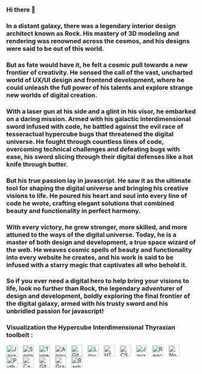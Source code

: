 ### Hi there 👋

### In a distant galaxy, there was a legendary interior design architect known as Rock. His mastery of 3D modeling and rendering was renowned across the cosmos, and his designs were said to be out of this world.

### But as fate would have it, he felt a cosmic pull towards a new frontier of creativity. He sensed the call of the vast, uncharted world of UX/UI design and frontend development, where he could unleash the full power of his talents and explore strange new worlds of digital creation.

### With a laser gun at his side and a glint in his visor, he embarked on a daring mission. Armed with his galactic interdimensional sword infused with code, he battled against the evil race of tesseractual hypercube bugs that threatened the digital universe. He fought through countless lines of code, overcoming technical challenges and defeating bugs with ease, his sword slicing through their digital defenses like a hot knife through butter.

### But his true passion lay in javascript. He saw it as the ultimate tool for shaping the digital universe and bringing his creative visions to life. He poured his heart and soul into every line of code he wrote, crafting elegant solutions that combined beauty and functionality in perfect harmony.

### With every victory, he grew stronger, more skilled, and more attuned to the ways of the digital universe. Today, he is a master of both design and development, a true space wizard of the web. He weaves cosmic spells of beauty and functionality into every website he creates, and his work is said to be infused with a starry magic that captivates all who behold it.

### So if you ever need a digital hero to help bring your visions to life, look no further than Rock, the legendary adventurer of design and development, boldly exploring the final frontier of the digital galaxy, armed with his trusty sword and his unbridled passion for javascript! 


### Visualization the Hypercube Interdimensional Thyraxian toolbelt :

<img align="left" alt="Java" width="30px" style="padding-right:10px;" src="https://cdn.jsdelivr.net/gh/devicons/devicon/icons/java/java-original.svg"/>
<img align="left" alt="Spring" width="30px" style="padding-right:10px;" src="https://cdn.jsdelivr.net/gh/devicons/devicon/icons/spring/spring-original.svg" />
<img align="left" alt="TypeScript" width="30px" style="padding-right:10px;" src="https://cdn.jsdelivr.net/gh/devicons/devicon/icons/typescript/typescript-plain.svg" />
<img align="left" alt="Angular" width="30px" style="padding-right:10px;" src="https://cdn.jsdelivr.net/gh/devicons/devicon/icons/angularjs/angularjs-plain.svg" />
<img align="left" alt="Git" width="30px" style="padding-right:10px;" src="https://cdn.jsdelivr.net/gh/devicons/devicon/icons/git/git-original.svg" />
<img align="left" alt="Linux" width="30px" style="padding-right:10px;" src="https://cdn.jsdelivr.net/gh/devicons/devicon/icons/linux/linux-original.svg" />
<img align="left" alt="HTML" width="30px" style="padding-right:10px;" src="https://cdn.jsdelivr.net/gh/devicons/devicon/icons/html5/html5-plain.svg" />
<img align="left" alt="CSS" width="30px" style="padding-right:10px;" src="https://cdn.jsdelivr.net/gh/devicons/devicon/icons/css3/css3-plain.svg" />
<img align="left" alt="JavaScript" width="30px" style="padding-right:10px;" src="https://cdn.jsdelivr.net/gh/devicons/devicon/icons/javascript/javascript-plain.svg" />
<img align="left" alt="React" width="30px" style="padding-right:10px;" src="https://cdn.jsdelivr.net/gh/devicons/devicon/icons/react/react-original.svg" />
<img align="left" alt="NodeJS" width="30px" style="padding-right:10px;" src="https://cdn.jsdelivr.net/gh/devicons/devicon/icons/nodejs/nodejs-original.svg" />
<img align="left" alt="Python" width="30px" style="padding-right:10px;" src="https://cdn.jsdelivr.net/gh/devicons/devicon/icons/python/python-plain.svg" />
<img align="left" alt="C++" width="30px" style="padding-right:10px;" src="https://cdn.jsdelivr.net/gh/devicons/devicon/icons/cplusplus/cplusplus-line.svg" />
<img align="left" alt="GitHub" width="30px" style="padding-right:10px;" src="https://cdn.jsdelivr.net/gh/devicons/devicon/icons/github/github-original.svg" />
<img align="left" alt="Gradle" width="30px" style="padding-right:10px;" src="https://cdn.jsdelivr.net/gh/devicons/devicon/icons/gradle/gradle-plain.svg" />
<img align="left" alt="Bash" width="30px" style="padding-right:10px;" src="https://cdn.jsdelivr.net/gh/devicons/devicon/icons/bash/bash-original.svg" />
<br />

          
